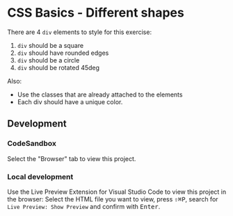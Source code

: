 # CSS Basics - Different shapes

There are 4 `div` elements to style for this exercise:

1. `div` should be a square
2. `div` should have rounded edges
3. `div` should be a circle
4. `div` should be rotated 45deg

Also:

- Use the classes that are already attached to the elements
- Each div should have a unique color.

## Development

### CodeSandbox

Select the "Browser" tab to view this project.

### Local development

Use the Live Preview Extension for Visual Studio Code to view this project in the browser: Select the HTML file you want to view, press <kbd>⇧</kbd><kbd>⌘</kbd><kbd>P</kbd>, search for `Live Preview: Show Preview` and confirm with <kbd>Enter</kbd>.
